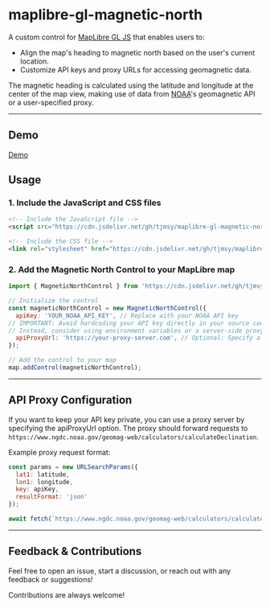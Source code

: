 # maplibre-gl-magnetic-north

A custom control for [MapLibre GL JS](https://github.com/maplibre/maplibre-gl-js/) that enables users to:
- Align the map's heading to magnetic north based on the user's current location.
- Customize API keys and proxy URLs for accessing geomagnetic data.

The magnetic heading is calculated using the latitude and longitude at the center of the map view, making use of data from [NOAA](https://www.ngdc.noaa.gov/geomag/calculators/magcalc.shtml)'s geomagnetic API or a user-specified proxy.

---

## Demo  
[Demo](https://tjmsy.github.io/maplibre-gl-magnetic-north/)

## Usage  

### 1. Include the JavaScript and CSS files  

```html
<!-- Include the JavaScript file -->
<script src="https://cdn.jsdelivr.net/gh/tjmsy/maplibre-gl-magnetic-north@v0.1.0/src/maplibre-gl-magnetic-north.js"></script>

<!-- Include the CSS file -->
<link rel="stylesheet" href="https://cdn.jsdelivr.net/gh/tjmsy/maplibre-gl-magnetic-north@v0.1.0/src/maplibre-gl-magnetic-north.css" />
```

### 2. Add the Magnetic North Control to your MapLibre map

```javascript
import { MagneticNorthControl } from 'https://cdn.jsdelivr.net/gh/tjmsy/maplibre-gl-magnetic-north@v0.1.0/src/maplibre-gl-magnetic-north.js';

// Initialize the control
const magneticNorthControl = new MagneticNorthControl({
  apiKey: 'YOUR_NOAA_API_KEY', // Replace with your NOAA API key
// IMPORTANT: Avoid hardcoding your API key directly in your source code if sharing the project publicly.
// Instead, consider using environment variables or a server-side proxy for better security.
  apiProxyUrl: 'https://your-proxy-server.com', // Optional: Specify a proxy URL
});

// Add the control to your map
map.addControl(magneticNorthControl);
```

---

## API Proxy Configuration

If you want to keep your API key private, you can use a proxy server by specifying the apiProxyUrl option. The proxy should forward requests to `https://www.ngdc.noaa.gov/geomag-web/calculators/calculateDeclination`.

Example proxy request format:
```javascript
const params = new URLSearchParams({
  lat1: latitude,
  lon1: longitude,
  key: apiKey,
  resultFormat: 'json'
});

await fetch(`https://www.ngdc.noaa.gov/geomag-web/calculators/calculateDeclination?${params.toString()}`);
```

---

## Feedback & Contributions

Feel free to open an issue, start a discussion, or reach out with any feedback or suggestions!

Contributions are always welcome!
